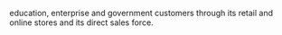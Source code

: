 education, enterprise and government customers through its retail and online stores and its direct sales force.